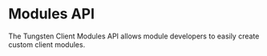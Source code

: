 # Modules API

The Tungsten Client Modules API allows module developers to easily create custom client modules.